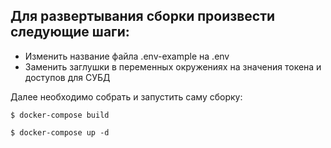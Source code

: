<h2>Для развертывания сборки произвести следующие шаги:</h2>
<ul>
<li>
    Изменить название файла .env-example на .env
</li>
<li>
    Заменить заглушки в переменных окружениях на значения токена и доступов для СУБД
</li>
</ul>
<p>
    Далее необходимо собрать и запустить саму сборку:
</p>

```
$ docker-compose build
```

```
$ docker-compose up -d
```
